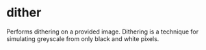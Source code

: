 # dither
Performs dithering on a provided image. Dithering is a technique for simulating greyscale from only black and white pixels.
